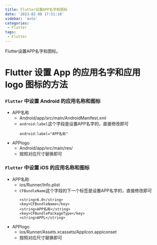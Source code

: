 ```yaml
---
title: Flutter设置APP名字和图标
date: '2023-02-08 17:51:18'
sidebar: 'auto'
categories:
 - Flutter
tags:
 - Flutter
---
```


Flutter设置APP名字和图标。
<!-- more -->

# Flutter 设置 App 的应用名字和应用 logo 图标的方法


### `Flutter` 中设置 Android 的应用名称和图标
  - APP名称
    - Android/app/src/main/AndroidManifest.xml
    - `android:label`这个字段是设置APP名字的，直接修改即可
      ```
      android:label="APP名称"
      ```
  - APPlogo
    - Android/app/src/main/res/
    - 按照对应尺寸替换即可

### `Flutter` 中设置 iOS 的应用名称和图标
  - APP名称
    - ios/Runner/Info.plist
    - `CFBundleName`这个字段的下一个标签是设置APP名字的，直接修改即可
      ```
      <string>6.0</string>
      <key>CFBundleName</key>
      <string>APP名称</string>
      <key>CFBundlePackageType</key>
      <string>APPL</string>
      ```
  - APPlogo
    - ios/Runner/Assets.xcassets/AppIcon.appiconset
    - 按照对应尺寸替换即可
